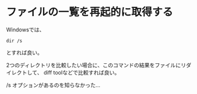 # ファイルの一覧を再起的に取得する

Windowsでは、

```
dir /s
```

とすれば良い。

2つのディレクトリを比較したい場合に、このコマンドの結果をファイルにリダイレクトして、
diff toolなどで比較すれば良い。

/s オプションがあるのを知らなかった...

